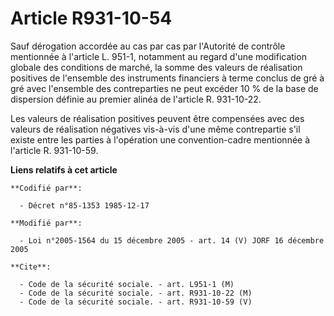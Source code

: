 # Article R931-10-54

Sauf dérogation accordée au cas par cas par l'Autorité de contrôle mentionnée à l'article L. 951-1, notamment au regard d'une
modification globale des conditions de marché, la somme des valeurs de réalisation positives de l'ensemble des instruments
financiers à terme conclus de gré à gré avec l'ensemble des contreparties ne peut excéder 10 % de la base de dispersion
définie au premier alinéa de l'article R. 931-10-22.

Les valeurs de réalisation positives peuvent être compensées avec des valeurs de réalisation négatives vis-à-vis d'une même
contrepartie s'il existe entre les parties à l'opération une convention-cadre mentionnée à l'article R. 931-10-59.

**Liens relatifs à cet article**

	**Codifié par**:

	  - Décret n°85-1353 1985-12-17

	**Modifié par**:

	  - Loi n°2005-1564 du 15 décembre 2005 - art. 14 (V) JORF 16 décembre 2005

	**Cite**:

	  - Code de la sécurité sociale. - art. L951-1 (M)
	  - Code de la sécurité sociale. - art. R931-10-22 (M)
	  - Code de la sécurité sociale. - art. R931-10-59 (V)

